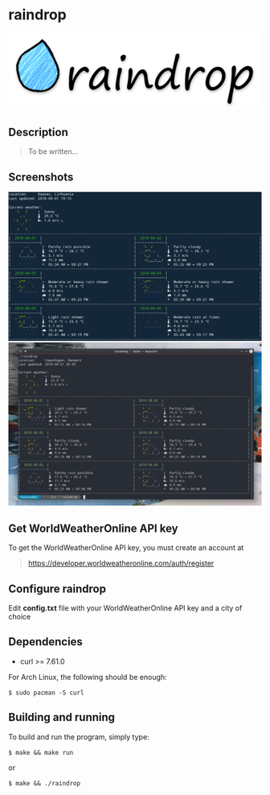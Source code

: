 # raindrop

![raindrop](/assets/logo.png)

## Description

> To be written...

## Screenshots

![raindrop-screenshot-1](/assets/screenshot_1.png)
![raindrop-screenshot-2](/assets/screenshot_2.png)

## Get WorldWeatherOnline API key

To get the WorldWeatherOnline API key, you must create an account at

> https://developer.worldweatheronline.com/auth/register

## Configure raindrop

Edit <b>config.txt</b> file with your WorldWeatherOnline API key and a city of choice

## Dependencies

* curl >= 7.61.0

For Arch Linux, the following should be enough:

	$ sudo pacman -S curl
		
## Building and running

To build and run the program, simply type:

	$ make && make run
or

	$ make && ./raindrop
